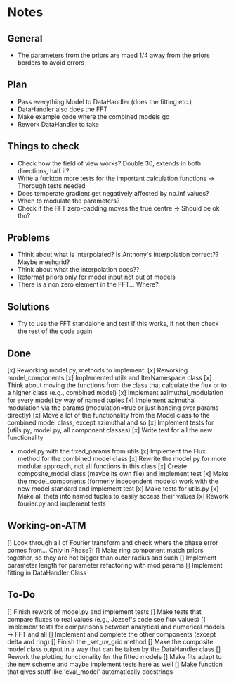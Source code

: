 # Notes
## General
- The parameters from the priors are maed 1/4 away from the priors borders to avoid errors
## Plan
- Pass everything Model to DataHandler (does the fitting etc.)
- DataHandler also does the FFT
- Make example code where the combined models go
- Rework DataHandler to take
## Things to check
* Check how the field of view works? Double 30, extends in both directions, half it?
* Write a fuckton more tests for the important calculation functions -> Thorough tests needed
* Does temperate gradient get negatively affected by np.inf values?
* When to modulate the parameters?
* Check if the FFT zero-padding moves the true centre -> Should be ok tho?
## Problems
* Think about what is interpolated? Is Anthony's interpolation correct?? Maybe meshgrid?
* Think about what the interpolation does??
* Reformat priors only for model input not out of models
* There is a non zero element in the FFT... Where?
## Solutions
- Try to use the FFT standalone and test if this works, if not then check the rest of the code again
## Done
[x] Reworking model.py, methods to implement:
[x] Reworking model_components
[x] Implemented utils and IterNamespace class
[x] Think about moving the functions from the class that calculate the flux or to a higher class (e.g., combined model)
[x] Implement azimuthal_modulation for every model by way of named tuples
[x] Implement azimuthal modulation via the params (modulation=true or just handing over params directly)
[x] Move a lot of the functionality from the Model class to the combined model class, except azimuthal and so
[x] Implement tests for (utils.py, model.py, all component classes)
[x] Write test for all the new functionality
- model.py with the fixed_params from utils
[x] Implement the Flux method for the combined model class
[x] Rewrite the model.py for more modular approach, not all functions in this class
[x] Create composite_model class (maybe its own file) and implement test
[x] Make the model_components (formerly independent models) work with the new model standard and implement test
[x] Make tests for utils.py
[x] Make all theta into named tuples to easily access their values
[x] Rework fourier.py and implement tests
## Working-on-ATM
[] Look through all of Fourier transform and check where the phase error comes from... Only in Phase?!
[] Make ring component match priors together, so they are not bigger than outer radius and such
[] Implement parameter length for parameter refactoring with mod params
[] Implement fitting in DataHandler Class
## To-Do
[] Finish rework of model.py and implement tests
[] Make tests that compare fluxes to real values (e.g., Jozsef's code see flux values)
[] Implement tests for comparisons between analytical and numerical models -> FFT and all
[] Implement and complete the other components (except delta and ring)
[] Finish the _set_uv_grid method
[] Make the composite model class output in a way that can be taken by the DataHandler class
[] Rework the plotting functionality for the fitted models
[] Make fits adapt to the new scheme and maybe implement tests here as well
[] Make function that gives stuff like 'eval_model' automatically docstrings
